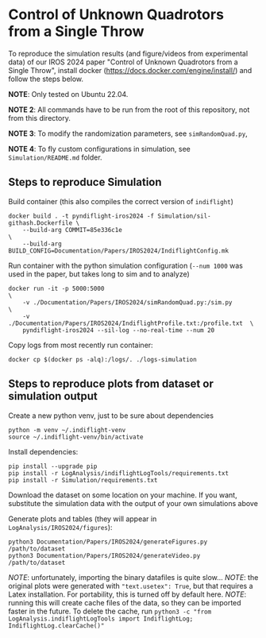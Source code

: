 # Control of Unknown Quadrotors from a Single Throw

To reproduce the simulation results (and figure/videos from experimental data) 
of our IROS 2024 paper "Control of Unknown Quadrotors from a Single Throw", 
install docker (https://docs.docker.com/engine/install/) and follow the steps
below. 

**NOTE**: Only tested on Ubuntu 22.04.

**NOTE 2**: All commands have to be run from the root of this repository, not from this 
directory.

**NOTE 3**: To modify the randomization parameters, see `simRandomQuad.py`,

**NOTE 4**: To fly custom configurations in simulation, see `Simulation/README.md` folder.

## Steps to reproduce Simulation

Build container (this also compiles the correct version of `indiflight`)

    docker build . -t pyndiflight-iros2024 -f Simulation/sil-githash.Dockerfile \
        --build-arg COMMIT=85e336c1e                                            \
        --build-arg BUILD_CONFIG=Documentation/Papers/IROS2024/IndiflightConfig.mk

Run container with the python simulation configuration (`--num 1000` was used in the paper, but takes long to sim and to analyze)

    docker run -it -p 5000:5000                                                \
        -v ./Documentation/Papers/IROS2024/simRandomQuad.py:/sim.py            \
        -v ./Documentation/Papers/IROS2024/IndiflightProfile.txt:/profile.txt  \
        pyndiflight-iros2024 --sil-log --no-real-time --num 20

Copy logs from most recently run container:

    docker cp $(docker ps -alq):/logs/. ./logs-simulation


## Steps to reproduce plots from dataset or simulation output

Create a new python venv, just to be sure about dependencies

    python -m venv ~/.indiflight-venv
    source ~/.indiflight-venv/bin/activate

Install dependencies:

    pip install --upgrade pip
    pip install -r LogAnalysis/indiflightLogTools/requirements.txt
    pip install -r Simulation/requirements.txt

Download the dataset <LINK> on some location on your machine. If you want, substitute the simulation data with the output of your own simulations above

Generate plots and tables (they will appear in `LogAnalysis/IROS2024/figures`):

    python3 Documentation/Papers/IROS2024/generateFigures.py /path/to/dataset
    python3 Documentation/Papers/IROS2024/generateVideo.py /path/to/dataset

*NOTE*: unfortunately, importing the binary datafiles is quite slow...
*NOTE*: the original plots were generated with `"text.usetex": True`, but that requires
a Latex installation. For portability, this is turned off by default here.
*NOTE*: running this will create cache files of the data, so they can be imported faster in the future. To delete the cache, run `python3 -c "from LogAnalysis.indiflightLogTools import IndiflightLog; IndiflightLog.clearCache()"`
